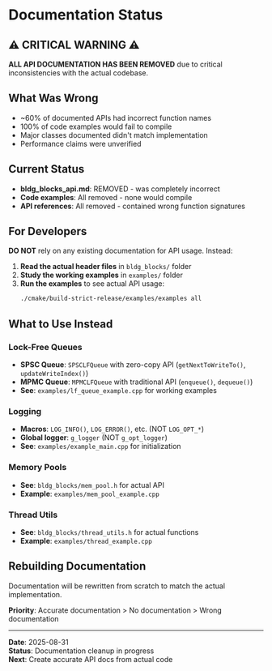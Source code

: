 # Documentation Status

## ⚠️ CRITICAL WARNING ⚠️

**ALL API DOCUMENTATION HAS BEEN REMOVED** due to critical inconsistencies with the actual codebase.

## What Was Wrong

- ~60% of documented APIs had incorrect function names
- 100% of code examples would fail to compile  
- Major classes documented didn't match implementation
- Performance claims were unverified

## Current Status

- **bldg_blocks_api.md**: REMOVED - was completely incorrect
- **Code examples**: All removed - none would compile
- **API references**: All removed - contained wrong function signatures

## For Developers

**DO NOT** rely on any existing documentation for API usage. Instead:

1. **Read the actual header files** in `bldg_blocks/` folder
2. **Study the working examples** in `examples/` folder  
3. **Run the examples** to see actual API usage:
   ```bash
   ./cmake/build-strict-release/examples/examples all
   ```

## What to Use Instead

### Lock-Free Queues
- **SPSC Queue**: `SPSCLFQueue` with zero-copy API (`getNextToWriteTo()`, `updateWriteIndex()`)
- **MPMC Queue**: `MPMCLFQueue` with traditional API (`enqueue()`, `dequeue()`)
- **See**: `examples/lf_queue_example.cpp` for working examples

### Logging
- **Macros**: `LOG_INFO()`, `LOG_ERROR()`, etc. (NOT `LOG_OPT_*`)
- **Global logger**: `g_logger` (NOT `g_opt_logger`)
- **See**: `examples/example_main.cpp` for initialization

### Memory Pools
- **See**: `bldg_blocks/mem_pool.h` for actual API
- **Example**: `examples/mem_pool_example.cpp`

### Thread Utils
- **See**: `bldg_blocks/thread_utils.h` for actual functions
- **Example**: `examples/thread_example.cpp`

## Rebuilding Documentation

Documentation will be rewritten from scratch to match the actual implementation.

**Priority**: Accurate documentation > No documentation > Wrong documentation

---

**Date**: 2025-08-31  
**Status**: Documentation cleanup in progress  
**Next**: Create accurate API docs from actual code
